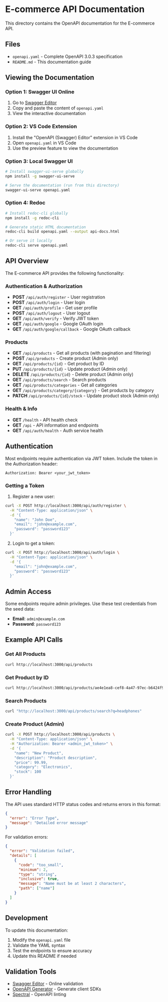 # E-commerce API Documentation

This directory contains the OpenAPI documentation for the E-commerce API.

## Files

- `openapi.yaml` - Complete OpenAPI 3.0.3 specification
- `README.md` - This documentation guide

## Viewing the Documentation

### Option 1: Swagger UI Online

1. Go to [Swagger Editor](https://editor.swagger.io/)
2. Copy and paste the content of `openapi.yaml`
3. View the interactive documentation

### Option 2: VS Code Extension

1. Install the "OpenAPI (Swagger) Editor" extension in VS Code
2. Open `openapi.yaml` in VS Code
3. Use the preview feature to view the documentation

### Option 3: Local Swagger UI

```bash
# Install swagger-ui-serve globally
npm install -g swagger-ui-serve

# Serve the documentation (run from this directory)
swagger-ui-serve openapi.yaml
```

### Option 4: Redoc

```bash
# Install redoc-cli globally
npm install -g redoc-cli

# Generate static HTML documentation
redoc-cli build openapi.yaml --output api-docs.html

# Or serve it locally
redoc-cli serve openapi.yaml
```

## API Overview

The E-commerce API provides the following functionality:

### Authentication & Authorization

- **POST** `/api/auth/register` - User registration
- **POST** `/api/auth/login` - User login
- **GET** `/api/auth/profile` - Get user profile
- **POST** `/api/auth/logout` - User logout
- **GET** `/api/auth/verify` - Verify JWT token
- **GET** `/api/auth/google` - Google OAuth login
- **GET** `/api/auth/google/callback` - Google OAuth callback

### Products

- **GET** `/api/products` - Get all products (with pagination and filtering)
- **POST** `/api/products` - Create product (Admin only)
- **GET** `/api/products/{id}` - Get product by ID
- **PUT** `/api/products/{id}` - Update product (Admin only)
- **DELETE** `/api/products/{id}` - Delete product (Admin only)
- **GET** `/api/products/search` - Search products
- **GET** `/api/products/categories` - Get all categories
- **GET** `/api/products/category/{category}` - Get products by category
- **PATCH** `/api/products/{id}/stock` - Update product stock (Admin only)

### Health & Info

- **GET** `/health` - API health check
- **GET** `/api` - API information and endpoints
- **GET** `/api/auth/health` - Auth service health

## Authentication

Most endpoints require authentication via JWT token. Include the token in the Authorization header:

```
Authorization: Bearer <your_jwt_token>
```

### Getting a Token

1. Register a new user:

```bash
curl -X POST http://localhost:3000/api/auth/register \
  -H "Content-Type: application/json" \
  -d '{
    "name": "John Doe",
    "email": "john@example.com",
    "password": "password123"
  }'
```

2. Login to get a token:

```bash
curl -X POST http://localhost:3000/api/auth/login \
  -H "Content-Type: application/json" \
  -d '{
    "email": "john@example.com",
    "password": "password123"
  }'
```

## Admin Access

Some endpoints require admin privileges. Use these test credentials from the seed data:

- **Email**: `admin@example.com`
- **Password**: `password123`

## Example API Calls

### Get All Products

```bash
curl http://localhost:3000/api/products
```

### Get Product by ID

```bash
curl http://localhost:3000/api/products/ae4e1ea8-cef8-4a47-97ec-b6424f9e2c62
```

### Search Products

```bash
curl "http://localhost:3000/api/products/search?q=headphones"
```

### Create Product (Admin)

```bash
curl -X POST http://localhost:3000/api/products \
  -H "Content-Type: application/json" \
  -H "Authorization: Bearer <admin_jwt_token>" \
  -d '{
    "name": "New Product",
    "description": "Product description",
    "price": 99.99,
    "category": "Electronics",
    "stock": 100
  }'
```

## Error Handling

The API uses standard HTTP status codes and returns errors in this format:

```json
{
  "error": "Error Type",
  "message": "Detailed error message"
}
```

For validation errors:

```json
{
  "error": "Validation failed",
  "details": [
    {
      "code": "too_small",
      "minimum": 2,
      "type": "string",
      "inclusive": true,
      "message": "Name must be at least 2 characters",
      "path": ["name"]
    }
  ]
}
```

## Development

To update this documentation:

1. Modify the `openapi.yaml` file
2. Validate the YAML syntax
3. Test the endpoints to ensure accuracy
4. Update this README if needed

## Validation Tools

- [Swagger Editor](https://editor.swagger.io/) - Online validation
- [OpenAPI Generator](https://openapi-generator.tech/) - Generate client SDKs
- [Spectral](https://stoplight.io/open-source/spectral) - OpenAPI linting
